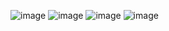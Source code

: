 ![image](https://user-images.githubusercontent.com/60939699/160278956-66ae3d19-9d3e-48c2-b232-2cd269afa4d2.png)
![image](https://user-images.githubusercontent.com/60939699/160278982-fee7fb5b-e132-405d-a2c8-16803f956c56.png)
![image](https://user-images.githubusercontent.com/60939699/160279579-003adb6e-ab98-4f68-ae23-e002f2427a17.png)
![image](https://user-images.githubusercontent.com/60939699/160279570-b1e19e8a-ef50-4ab8-980f-038385da2140.png)
